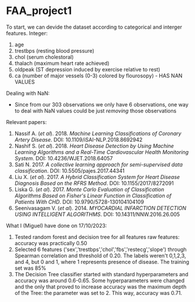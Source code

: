 # FAA_project1

To start, we can devide the dataset according to categorical and interger features.
Integer:
  1. age
  2. trestbps (resting blood pressure)
  3. chol (serum cholestoral)
  4. thalach (maximum heart rate achieved)
  5. oldpeak (ST depression induced by exercise relative to rest)
  6. ca (number of major vessels (0-3) colored by flourosopy) - HAS NAN VALUES

Dealing with NaN:
  - Since from our 303 observations we only have 6 observations, one way to deal with NaN values could be just *removing* those observations

Relevant papers:
  1. Nassif A. (*et al*). 2018. *Machine Learning Classifications of Coronary Artery Disease*. DOI: 10.1109/iSAI-NLP.2018.8692942
  2. Nashif S. (*et al*). 2018. *Heart Disease Detection by Using Machine Learning Algorithms and a Real-Time Cardiovascular Health Monitoring System*. DOI: 10.4236/WJET.2018.64057
  3. Sati N. 2017. *A collective learning approach for semi-supervised data classification*. DOI: 10.5505/pajes.2017.44341
  4. Liu X. (*et al*). 2017. *A Hybrid Classification System for Heart Disease Diagnosis Based on the RFRS Method*. DOI: 10.1155/2017/8272091
  5. Liska G. (*et al*). 2017. *Monte Carlo Evaluation of Classification Algorithms Based on Fisher's Linear Function in Classification of Patients With CHD*. DOI: 10.9790/5728-130104104109
  6. Seenivasagam V. (*et al*). 2014. *MYOCARDIAL INFARCTION DETECTION USING INTELLIGENT ALGORITHMS*. DOI: 10.14311/NNW.2016.26.005

What I (Miguel) have done on 17/10/2023:
  1. Tested random forest and decision tree for all features raw features: accuracy was practically 0.50
  2. Selected 6 features ('sex','trestbps','chol','fbs','restecg','slope') through Spearman correlation and threshold of 0.20. The labels weren't 0,1,2,3, and 4, but 0 and 1, where 1 represents presence of disease. The training set was 85%
  3. The Decision Tree classifier started with standard hyperparameters and accuracy was around 0.6-0.65. Some hyperparameters were changed and the only that proved to increase accuracy was the maximum depth of the Tree: the parameter was set to 2. This way, accuracy was 0.71.
